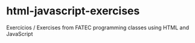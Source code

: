 # html-javascript-exercises
Exercícios / Exercises from FATEC programming classes using HTML and JavaScript
